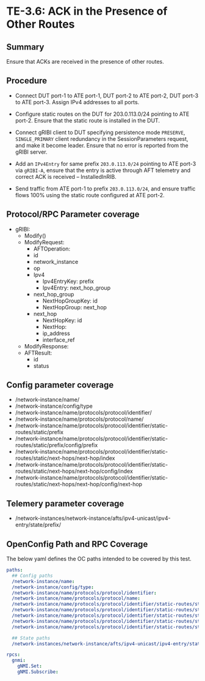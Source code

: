 # TE-3.6: ACK in the Presence of Other Routes

## Summary

Ensure that ACKs are received in the presence of other routes.

## Procedure

*   Connect DUT port-1 to ATE port-1, DUT port-2 to ATE port-2, DUT port-3 to
    ATE port-3. Assign IPv4 addresses to all ports.

*   Configure static routes on the DUT for 203.0.113.0/24 pointing to ATE
    port-2. Ensure that the static route is installed in the DUT.

*   Connect gRIBI client to DUT specifying persistence mode `PRESERVE`,
    `SINGLE_PRIMARY` client redundancy in the SessionParameters request, and
    make it become leader. Ensure that no error is reported from the gRIBI
    server.

*   Add an `IPv4Entry` for same prefix `203.0.113.0/24` pointing to ATE port-3
    via `gRIBI-A`, ensure that the entry is active through AFT telemetry and
    correct ACK is received – InstalledInRIB.

*   Send traffic from ATE port-1 to prefix `203.0.113.0/24`, and ensure traffic
    flows 100% using the static route configured at ATE port-2.

## Protocol/RPC Parameter coverage

*   gRIBI:
    *   Modify()
    *   ModifyRequest:
        *   AFTOperation:
        *   id
        *   network_instance
        *   op
        *   Ipv4
            *   Ipv4EntryKey: prefix
            *   Ipv4Entry: next_hop_group
        *   next_hop_group
            *   NextHopGroupKey: id
            *   NextHopGroup: next_hop
        *   next_hop
            *   NextHopKey: id
            *   NextHop:
            *   ip_address
            *   interface_ref
    *   ModifyResponse:
    *   AFTResult:
        *   id
        *   status

## Config parameter coverage

*   /network-instance/name/
*   /network-instance/config/type
*   /network-instance/name/protocols/protocol/identifier/
*   /network-instance/name/protocols/protocol/name/
*   /network-instance/name/protocols/protocol/identifier/static-routes/static/prefix
*   /network-instance/name/protocols/protocol/identifier/static-routes/static/prefix/config/prefix
*   /network-instance/name/protocols/protocol/identifier/static-routes/static/next-hops/next-hop/index
*   /network-instance/name/protocols/protocol/identifier/static-routes/static/next-hops/next-hop/config/index
*   /network-instance/name/protocols/protocol/identifier/static-routes/static/next-hops/next-hop/config/next-hop

## Telemery parameter coverage

*   /network-instances/network-instance/afts/ipv4-unicast/ipv4-entry/state/prefix/

## OpenConfig Path and RPC Coverage

The below yaml defines the OC paths intended to be covered by this test.

```yaml
paths:
  ## Config paths
  /network-instance/name:
  /network-instance/config/type:
  /network-instance/name/protocols/protocol/identifier:
  /network-instance/name/protocols/protocol/name:
  /network-instance/name/protocols/protocol/identifier/static-routes/static/prefix:
  /network-instance/name/protocols/protocol/identifier/static-routes/static/prefix/config/prefix:
  /network-instance/name/protocols/protocol/identifier/static-routes/static/next-hops/next-hop/index:
  /network-instance/name/protocols/protocol/identifier/static-routes/static/next-hops/next-hop/config/index:
  /network-instance/name/protocols/protocol/identifier/static-routes/static/next-hops/next-hop/config/next-hop:

  ## State paths
  /network-instances/network-instance/afts/ipv4-unicast/ipv4-entry/state/prefix:

rpcs:
  gnmi:
    gNMI.Set:
    gNMI.Subscribe:
```
